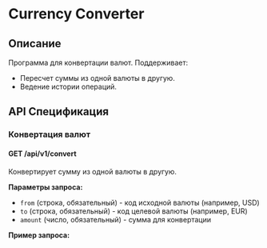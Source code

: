 # Currency Converter

## Описание
Программа для конвертации валют. Поддерживает:
- Пересчет суммы из одной валюты в другую.
- Ведение истории операций.

## API Спецификация

### Конвертация валют
#### GET /api/v1/convert
Конвертирует сумму из одной валюты в другую.

**Параметры запроса:**
- `from` (строка, обязательный) - код исходной валюты (например, USD)
- `to` (строка, обязательный) - код целевой валюты (например, EUR)
- `amount` (число, обязательный) - сумма для конвертации

**Пример запроса:**
